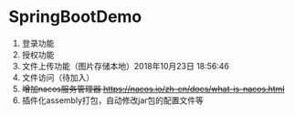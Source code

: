 # SpringBootDemo

1. 登录功能
1. 授权功能
2. 文件上传功能（图片存储本地）2018年10月23日 18:56:46
3. 文件访问（待加入）
3. ~~增加nacos服务管理器 https://nacos.io/zh-cn/docs/what-is-nacos.html~~
3. 插件化assembly打包，自动修改jar包的配置文件等
